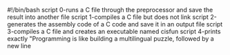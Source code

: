 #!/bin/bash
script 0-runs a C file through the preprocessor and save the result into another file
script 1-compiles a C file but does not link
script 2-generates the assembly code of a C code and save it in an output file
script 3-compiles a C file and creates an executable named cisfun
script 4-prints exactly "Programming is like building a multilingual puzzle, followed by a new line

